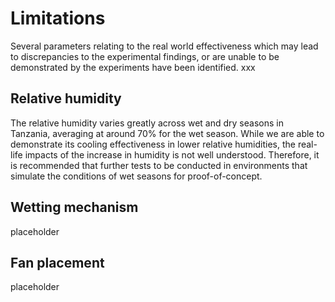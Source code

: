 # Limitations

Several parameters relating to the real world effectiveness which may lead to discrepancies to the experimental findings, or are unable to be demonstrated by the experiments have been identified. xxx

## Relative humidity

The relative humidity varies greatly across wet and dry seasons in Tanzania, averaging at around 70% for the wet season. While we are able to demonstrate its cooling effectiveness in lower relative humidities, the real-life impacts of the increase in humidity is not well understood. Therefore, it is recommended that further tests to be conducted in environments that simulate the conditions of wet seasons for proof-of-concept.

## Wetting mechanism

placeholder

## Fan placement

placeholder
